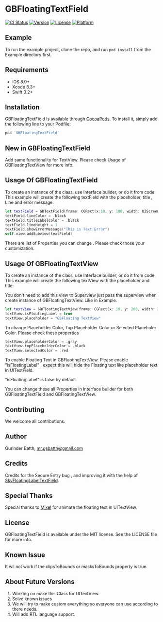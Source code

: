 # GBFloatingTextField

[![CI Status](https://img.shields.io/travis/mr.gsbatth@gmail.com/GBFloatingTextField.svg?style=flat)](https://travis-ci.org/mr.gsbatth@gmail.com/GBFloatingTextField)
[![Version](https://img.shields.io/cocoapods/v/GBFloatingTextField.svg?style=flat)](https://cocoapods.org/pods/GBFloatingTextField)
[![License](https://img.shields.io/cocoapods/l/GBFloatingTextField.svg?style=flat)](https://cocoapods.org/pods/GBFloatingTextField)
[![Platform](https://img.shields.io/cocoapods/p/GBFloatingTextField.svg?style=flat)](https://cocoapods.org/pods/GBFloatingTextField)

## Example

To run the example project, clone the repo, and run `pod install` from the Example directory first.

## Requirements
- iOS 8.0+
- Xcode 8.3+
- Swift 3.2+

## Installation

GBFloatingTextField is available through [CocoaPods](https://cocoapods.org). To install
it, simply add the following line to your Podfile:

```ruby
pod 'GBFloatingTextField'
```

## New in GBFloatingTextField

Add same functionality for TextView. Please check Usage of GBFloatingTextView for more info. 

## Usage Of GBFloatingTextField
To create an instance of the class, use Interface builder, or do it from code. This example will create the following textField with the placeholder, title , Line and error message:

```swift
let textField = GBTextField(frame: CGRect(x:10, y: 100, width: UIScreen.main.bounds.width - 20, height: 40))
textField.lineColor = .black
textField.titleLabelColor = .black
textField.lineHeight = 1
textField.showErrorMessage("This is Text Error")
self.view.addSubview(textField)
```

There are list of Properties you can change . Please check those your customization.

## Usage Of GBFloatingTextView

To create an instance of the class, use Interface builder, or do it from code. This example will create the following textView with the placeholder and title:

You don't need to add this view to Superview just pass the superview when create instance of GBFloatingTextView. Like in Example.

```swift
let textView = GBFloatingTextView(frame: CGRect(x: 10, y: 200, width: 355, height: 150), superView: self.view)
textView.isFloatingLabel = true
textView.placeholder = "GBFloating TextView"
```
To change Placeholder Color, Top Placeholder Color or Selected Placeholer Color. Please check these properties

```swift
textView.placeholderColor = .gray
textView.topPlaceholderColor = .black
textView.selectedColor = .red
```

To enable Floating Text in GBFlaotingTextView. Please enable "isFloatingLabel" , expect this will hide the Floating text like placeholder text in UITextField.

"isFloatingLabel" is false by default.

You can change these all Properties in Interface builder for both GBFloatingTextField and GBFloatingTextView.

## Contributing

We welcome all contributions.


## Author

Gurinder Batth, mr.gsbatth@gmail.com

## Credits

Credits for the Secure Entry bug , and improving it with the help of [SkyFloatingLabelTextField](https://github.com/Skyscanner/SkyFloatingLabelTextField).

## Special Thanks

Special thanks to [Mixel]( https://stackoverflow.com/users/746347/mixel) for animate the floating text in UITextView. 

## License

GBFloatingTextField is available under the MIT license. See the LICENSE file for more info.

## Known Issue

It wil not work if the clipsToBounds or masksToBounds property is true.

## About Future Versions

1. Working on make this Class for UITextView.
2. Solve known issues
3. We will try to make custom everything so everyone can use according to there needs.
4. Will add RTL language support.
